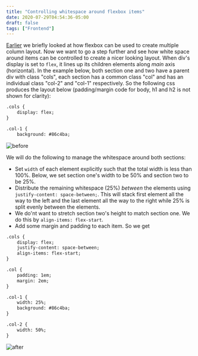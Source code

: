 ```yaml
---
title: "Controlling whitespace around flexbox items"
date: 2020-07-29T04:54:36-05:00
draft: false
tags: ["Frontend"]
---
```

[Earlier](../b36) we briefly looked at how flexbox can be used to create multiple column layout. Now we want to go a step further and see how white space around items can be controlled to create a nicer looking layout. When div's display is set to `flex`, it lines up its children elements along *main* axis (horizontal). In the example below, both section one and two have a parent div with class "cols", each section has a common class "col" and has an individual class "col-2" and "col-1" respectively. So the following css produces the layout below (padding/margin code for body, h1 and h2 is not shown for clarity):

```html
.cols {
    display: flex;
}

.col-1 {
    background: #86c4ba;
```
![before](/blog/img/b41/before.png)

We will do the following to manage the whitespace around both sections:

- Set `width` of each element explicitly such that the total width is less than 100%. Below, we set section one's width to be 50% and section two to be 25%.
- Distribute the remaining whitespace (25%) *between* the elements using `justify-content: space-between;`. This will stack first element all the way to the left and the last element all the way to the right while 25% is split evenly between the elements.
- We do'nt want to stretch section two's height to match section one. We do this by `align-items: flex-start`.
- Add some margin and padding to each item. So we get

```html
.cols {
    display: flex;
    justify-content: space-between;
    align-items: flex-start;
}

.col {
    padding: 1em;
    margin: 2em;
}

.col-1 {
    width: 25%;
    background: #86c4ba;
}

.col-2 {
    width: 50%;
}
```

![after](/blog/img/b41/after.png)

